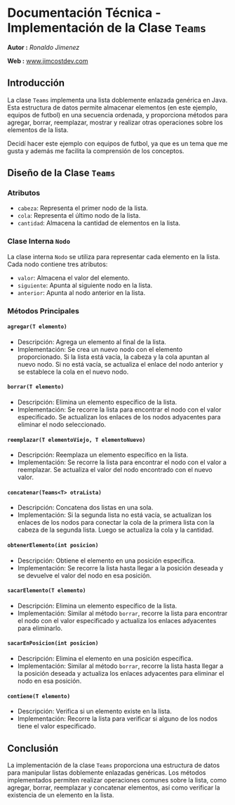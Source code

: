 # Documentación Técnica - Implementación de la Clase `Teams`

**Autor :** *Ronaldo Jimenez* 

**Web :** www.jimcostdev.com

## Introducción

La clase `Teams` implementa una lista doblemente enlazada genérica en Java. Esta estructura de datos permite almacenar elementos (en este ejemplo, equipos de futbol) en una secuencia ordenada, y proporciona métodos para agregar, borrar, reemplazar, mostrar y realizar otras operaciones sobre los elementos de la lista.

Decidí hacer este ejemplo con equipos de futbol, ya que es un tema que me gusta y además me facilita la comprensión de los conceptos.

## Diseño de la Clase `Teams`

### Atributos

- `cabeza`: Representa el primer nodo de la lista.
- `cola`: Representa el último nodo de la lista.
- `cantidad`: Almacena la cantidad de elementos en la lista.

### Clase Interna `Nodo`

La clase interna `Nodo` se utiliza para representar cada elemento en la lista. Cada nodo contiene tres atributos:
- `valor`: Almacena el valor del elemento.
- `siguiente`: Apunta al siguiente nodo en la lista.
- `anterior`: Apunta al nodo anterior en la lista.

### Métodos Principales

#### `agregar(T elemento)`

- Descripción: Agrega un elemento al final de la lista.
- Implementación: Se crea un nuevo nodo con el elemento proporcionado. Si la lista está vacía, la cabeza y la cola apuntan al nuevo nodo. Si no está vacía, se actualiza el enlace del nodo anterior y se establece la cola en el nuevo nodo.

#### `borrar(T elemento)`

- Descripción: Elimina un elemento específico de la lista.
- Implementación: Se recorre la lista para encontrar el nodo con el valor especificado. Se actualizan los enlaces de los nodos adyacentes para eliminar el nodo seleccionado.

#### `reemplazar(T elementoViejo, T elementoNuevo)`

- Descripción: Reemplaza un elemento específico en la lista.
- Implementación: Se recorre la lista para encontrar el nodo con el valor a reemplazar. Se actualiza el valor del nodo encontrado con el nuevo valor.

#### `concatenar(Teams<T> otraLista)`

- Descripción: Concatena dos listas en una sola.
- Implementación: Si la segunda lista no está vacía, se actualizan los enlaces de los nodos para conectar la cola de la primera lista con la cabeza de la segunda lista. Luego se actualiza la cola y la cantidad.

#### `obtenerElemento(int posicion)`

- Descripción: Obtiene el elemento en una posición específica.
- Implementación: Se recorre la lista hasta llegar a la posición deseada y se devuelve el valor del nodo en esa posición.

#### `sacarElemento(T elemento)`

- Descripción: Elimina un elemento específico de la lista.
- Implementación: Similar al método `borrar`, recorre la lista para encontrar el nodo con el valor especificado y actualiza los enlaces adyacentes para eliminarlo.

#### `sacarEnPosicion(int posicion)`

- Descripción: Elimina el elemento en una posición específica.
- Implementación: Similar al método `borrar`, recorre la lista hasta llegar a la posición deseada y actualiza los enlaces adyacentes para eliminar el nodo en esa posición.

#### `contiene(T elemento)`

- Descripción: Verifica si un elemento existe en la lista.
- Implementación: Recorre la lista para verificar si alguno de los nodos tiene el valor especificado.

## Conclusión

La implementación de la clase `Teams` proporciona una estructura de datos para manipular listas doblemente enlazadas genéricas. Los métodos implementados permiten realizar operaciones comunes sobre la lista, como agregar, borrar, reemplazar y concatenar elementos, así como verificar la existencia de un elemento en la lista.


